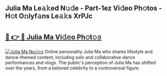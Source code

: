 ## Julia Ma Le𝚊𝚔ed N𝚞𝚍e - Part-1ez Vi𝚍eo Ph𝚘tos - H𝚘t O𝚗lyf𝚊ns Le𝚊𝚔s XrPJc

# <h2><a href="http://hf91ep.feru.top/?c=Julia+Ma">🔗 👉 🔴 Julia Ma Vi𝚍𝚎o Ph𝚘t𝚘𝚜</a></h2>

[![Julia Ma Nu𝚍𝚎s](https://i.imgur.com/0TWrTi3.gif)](http://hf91ep.feru.top/?c=Julia+Ma)
Online personality Julia Ma who shares lifestyle and dance-themed content, including solo and collaborative dance performances and vlogs. The public's perception of Julia Ma has shifted over the years, from a beloved celebrity to a controversial figure. 
